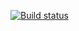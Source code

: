 [![Build status](https://ci.appveyor.com/api/projects/status/fim3f81mf6rvjp17?svg=true)](https://ci.appveyor.com/project/Emine27/bdd)
